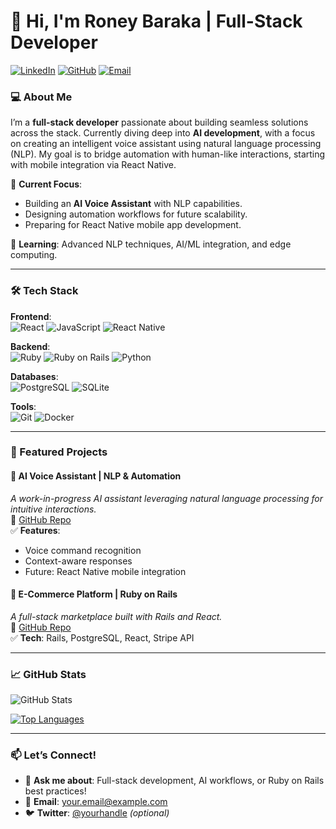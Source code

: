 # 👋 Hi, I'm Roney Baraka | Full-Stack Developer

[![LinkedIn](https://img.shields.io/badge/LinkedIn-0077B5?style=flat&logo=linkedin&logoColor=white)](https://linkedin.com/in/yourprofile)
[![GitHub](https://img.shields.io/badge/GitHub-181717?style=flat&logo=github&logoColor=white)](https://github.com/roney-baraka)
[![Email](https://img.shields.io/badge/Email-D14836?style=flat&logo=gmail&logoColor=white)](mailto:barakaroney001@gmail.com)

### 💻 About Me
I’m a **full-stack developer** passionate about building seamless solutions across the stack. Currently diving deep into **AI development**, with a focus on creating an intelligent voice assistant using natural language processing (NLP). My goal is to bridge automation with human-like interactions, starting with mobile integration via React Native.

🔭 **Current Focus**:  
- Building an **AI Voice Assistant** with NLP capabilities.  
- Designing automation workflows for future scalability.  
- Preparing for React Native mobile app development.  

🌱 **Learning**: Advanced NLP techniques, AI/ML integration, and edge computing.

---

### 🛠️ Tech Stack
**Frontend**:  
![React](https://img.shields.io/badge/React-61DAFB?style=flat&logo=react&logoColor=black)
![JavaScript](https://img.shields.io/badge/JavaScript-F7DF1E?style=flat&logo=javascript&logoColor=black)
![React Native](https://img.shields.io/badge/React_Native-61DAFB?style=flat&logo=react&logoColor=black)

**Backend**:  
![Ruby](https://img.shields.io/badge/Ruby-CC342D?style=flat&logo=ruby&logoColor=white)
![Ruby on Rails](https://img.shields.io/badge/Rails-CC0000?style=flat&logo=ruby-on-rails&logoColor=white)
![Python](https://img.shields.io/badge/Python-3776AB?style=flat&logo=python&logoColor=white)

**Databases**:  
![PostgreSQL](https://img.shields.io/badge/PostgreSQL-4169E1?style=flat&logo=postgresql&logoColor=white)
![SQLite](https://img.shields.io/badge/SQLite-003B57?style=flat&logo=sqlite&logoColor=white)

**Tools**:  
![Git](https://img.shields.io/badge/Git-F05032?style=flat&logo=git&logoColor=white)
![Docker](https://img.shields.io/badge/Docker-2496ED?style=flat&logo=docker&logoColor=white)

---

### 🚀 Featured Projects

#### 🤖 **AI Voice Assistant** | NLP & Automation  
_A work-in-progress AI assistant leveraging natural language processing for intuitive interactions._  
🔗 [GitHub Repo](https://github.com/yourusername/ai-voice-assistant)  
✅ **Features**:  
- Voice command recognition  
- Context-aware responses  
- Future: React Native mobile integration  

#### 🛒 **E-Commerce Platform** | Ruby on Rails  
_A full-stack marketplace built with Rails and React._  
🔗 [GitHub Repo](https://github.com/yourusername/ecommerce-app)  
✅ **Tech**: Rails, PostgreSQL, React, Stripe API  

---

### 📈 GitHub Stats

![GitHub Stats](https://github-readme-stats.vercel.app/api?username=roney-baraka&layout=compact&theme=vision-friendly-dark&show_icons=true&_name) 

[![Top Languages](https://github-readme-stats.vercel.app/api/top-langs/?username=roney-baraka&layout=compact&theme=vision-friendly-dark)](https://github.com/anuraghazra/github-readme-stats)

---

### 📫 Let’s Connect!
- 💬 **Ask me about**: Full-stack development, AI workflows, or Ruby on Rails best practices!  
- 📧 **Email**: [your.email@example.com](mailto:your.barakaroney001@gmail.com)  
- 🐦 **Twitter**: [@yourhandle](https://twitter.com/yourhandle) *(optional)*  
